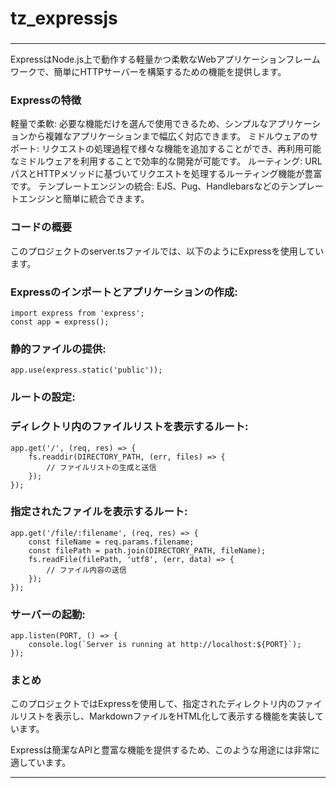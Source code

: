### 
# tz_expressjs
### 

---

ExpressはNode.js上で動作する軽量かつ柔軟なWebアプリケーションフレームワークで、簡単にHTTPサーバーを構築するための機能を提供します。

### Expressの特徴

軽量で柔軟: 必要な機能だけを選んで使用できるため、シンプルなアプリケーションから複雑なアプリケーションまで幅広く対応できます。
ミドルウェアのサポート: リクエストの処理過程で様々な機能を追加することができ、再利用可能なミドルウェアを利用することで効率的な開発が可能です。
ルーティング: URLパスとHTTPメソッドに基づいてリクエストを処理するルーティング機能が豊富です。
テンプレートエンジンの統合: EJS、Pug、Handlebarsなどのテンプレートエンジンと簡単に統合できます。

### コードの概要

このプロジェクトのserver.tsファイルでは、以下のようにExpressを使用しています。

### Expressのインポートとアプリケーションの作成:
```
import express from 'express';
const app = express();
```
### 静的ファイルの提供:
```
app.use(express.static('public'));
```
### ルートの設定:

### ディレクトリ内のファイルリストを表示するルート:
```
app.get('/', (req, res) => {
    fs.readdir(DIRECTORY_PATH, (err, files) => {
        // ファイルリストの生成と送信
    });
});
```
### 指定されたファイルを表示するルート:
```
app.get('/file/:filename', (req, res) => {
    const fileName = req.params.filename;
    const filePath = path.join(DIRECTORY_PATH, fileName);
    fs.readFile(filePath, 'utf8', (err, data) => {
        // ファイル内容の送信
    });
});
```
### サーバーの起動:
```
app.listen(PORT, () => {
    console.log(`Server is running at http://localhost:${PORT}`);
});
```
### まとめ

このプロジェクトではExpressを使用して、指定されたディレクトリ内のファイルリストを表示し、MarkdownファイルをHTML化して表示する機能を実装しています。

Expressは簡潔なAPIと豊富な機能を提供するため、このような用途には非常に適しています。

---
